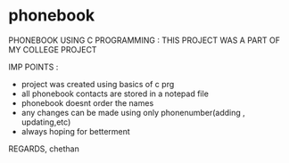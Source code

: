 # phonebook
PHONEBOOK USING C PROGRAMMING : 
THIS PROJECT WAS A PART OF MY COLLEGE PROJECT 

IMP POINTS :
  - project was created using basics of c prg
  - all phonebook contacts are stored in a notepad file 
  - phonebook doesnt order the names 
  - any changes can be made using only phonenumber(adding , updating,etc)
  - always hoping for betterment 
  
  
REGARDS,
chethan
